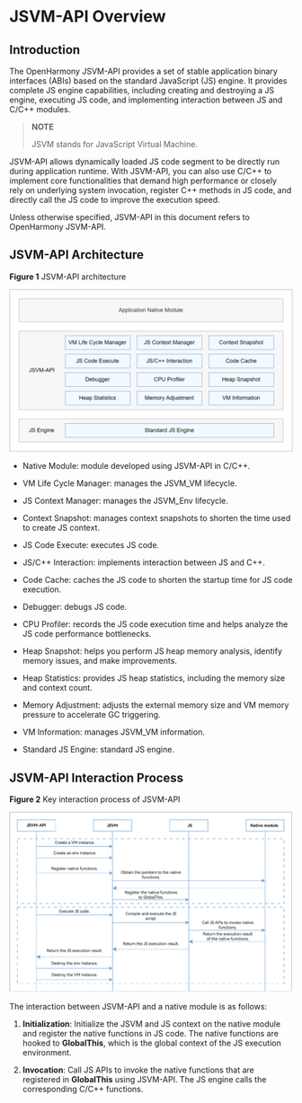 # JSVM-API Overview

## Introduction

The OpenHarmony JSVM-API provides a set of stable application binary interfaces (ABIs) based on the standard JavaScript (JS) engine. It provides complete JS engine capabilities, including creating and destroying a JS engine, executing JS code, and implementing interaction between JS and C/C++ modules.

> **NOTE**
>
> JSVM stands for JavaScript Virtual Machine.

JSVM-API allows dynamically loaded JS code segment to be directly run during application runtime. With JSVM-API, you can also use C/C++ to implement core functionalities that demand high performance or closely rely on underlying system invocation, register C++ methods in JS code, and directly call the JS code to improve the execution speed.

Unless otherwise specified, JSVM-API in this document refers to OpenHarmony JSVM-API.

## JSVM-API Architecture

**Figure 1** JSVM-API architecture

![jsvm-api_mechanism](figures/jsvm-api_mechanism.png)

- Native Module: module developed using JSVM-API in C/C++.

- VM Life Cycle Manager: manages the JSVM_VM lifecycle.

- JS Context Manager: manages the JSVM_Env lifecycle.

- Context Snapshot: manages context snapshots to shorten the time used to create JS context.

- JS Code Execute: executes JS code.

- JS/C++ Interaction: implements interaction between JS and C++.

- Code Cache: caches the JS code to shorten the startup time for JS code execution.

- Debugger: debugs JS code.

- CPU Profiler: records the JS code execution time and helps analyze the JS code performance bottlenecks.

- Heap Snapshot: helps you perform JS heap memory analysis, identify memory issues, and make improvements.

- Heap Statistics: provides JS heap statistics, including the memory size and context count.

- Memory Adjustment: adjusts the external memory size and VM memory pressure to accelerate GC triggering.

- VM Information: manages JSVM_VM information.

- Standard JS Engine: standard JS engine.

## JSVM-API Interaction Process

**Figure 2** Key interaction process of JSVM-API

![JSVM-API Key Interaction Process](figures/process_jsvm-api.png)

The interaction between JSVM-API and a native module is as follows:

1. **Initialization**: Initialize the JSVM and JS context on the native module and register the native functions in JS code. The native functions are hooked to **GlobalThis**, which is the global context of the JS execution environment.

2. **Invocation**: Call JS APIs to invoke the native functions that are registered in **GlobalThis** using JSVM-API. The JS engine calls the corresponding C/C++ functions.
